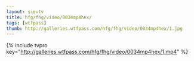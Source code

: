 ```yaml
--- 
layout: sieutv
title: hfg/fhg/video/0034mp4hex/
tags: [wtfpass]
thumb: http://galleries.wtfpass.com/hfg/fhg/video/0034mp4hex/1.jpg
---
```

{% include tvpro key="http://galleries.wtfpass.com/hfg/fhg/video/0034mp4hex/1.mp4" %} 

